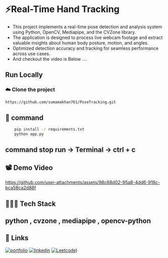 # ⚡Real-Time Hand Tracking

- This project implements a real-time pose detection and analysis system using Python, OpenCV, Mediapipe, and the CVZone library.
- The application is designed to process live webcam footage and extract valuable insights about human body posture, motion, and angles.
- Optimized detection accuracy and tracking for seamless performance across use cases.
- And checkout the video is Below ....
## Run Locally

###  ☁️ Clone the project

```bash
https://github.com/sumamakhan761/PoseTracking.git
```

## 💫 command 
```bash
    pip install -r requirements.txt
    python app.py   
```
## command stop run -> Terminal -> ctrl + c

## 📽️ Demo Video

https://github.com/user-attachments/assets/98c68d02-95a8-4dd6-918c-bca58ca2d88f



## 👨🏿‍💻 Tech Stack
## python ,  cvzone , mediapipe , opencv-python


## 🔗 Links 
[![portfolio](https://img.shields.io/badge/my_portfolio-000?style=for-the-badge&logo=ko-fi&logoColor=white)](https://portfoliosumama.vercel.app/)
[![linkedin](https://img.shields.io/badge/linkedin-0A66C2?style=for-the-badge&logo=linkedin&logoColor=white)](https://www.linkedin.com/in/sumama-khan)
[![Leetcode](https://img.shields.io/badge/Leetocode-1DA1F2?style=for-the-badge&logo=Leetcode&logoColor=yellow)](https://leetcode.com/u/sumamakhan))


